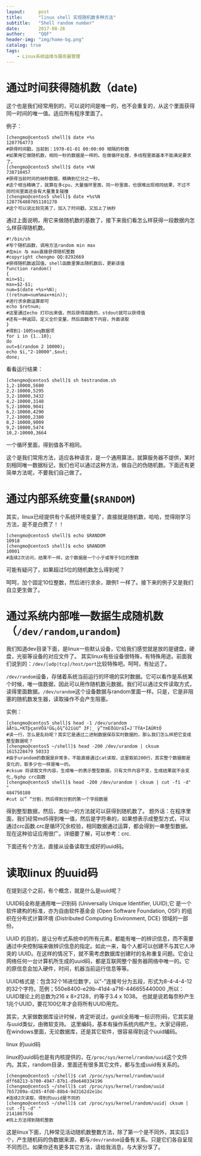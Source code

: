 ```yaml
---
layout:     post
title:      "linux shell 实现随机数多种方法"
subtitle:   "Shell random number"
date:       2017-08-26
author:     "QQF"
header-img: "img/home-bg.png"
catalog: true
tags:
    - Linux系统运维与服务器管理
---
```


# 通过时间获得随机数（date)

这个也是我们经常用到的，可以说时间是唯一的，也不会重复的，从这个里面获得同一时间的唯一值。适应所有程序里面了。

例子：

```
[chengmo@centos5 shell]$ date +%s
1287764773
#获得时间戳，当前到：1970-01-01 00:00:00 相隔的秒数
#如果用它做随机数，相同一秒的数据是一样的。在做循环处理，多线程里面基本不能满足要求了。
[chengmo@centos5 shell]$ date +%N
738710457
#获得当前时间的纳秒数据，精确到亿分之一秒。
#这个相当精确了，就算在多cpu，大量循环里面，同一秒里面，也很难出现相同结果，不过不同时间里面还会有大量重复碰撞
[chengmo@centos5 shell]$ date +%s%N
1287764807051101270
#这个可以说比较完美了，加入了时间戳，又加上了纳秒
```

通过上面说明，用它来做随机数的基数了，接下来我们看怎么样获得一段数据内怎么样获得随机数。

```
#!/bin/sh
#写个随机函数，调用方法random min max
#在min 与 max直接获得随机整数
#copyright chengmo QQ:8292669
#获得随机数返回值，shell函数里算出随机数后，更新该值
function random()
{
min=$1;
max=$2-$1;
num=$(date +%s+%N);
((retnum=num%max+min));
#进行求余数运算即可
echo $retnum;
#这里通过echo 打印出来值，然后获得函数的，stdout就可以获得值
#还有一种返回，定义全价变量，然后函数改下内容，外面读取
}
#得到1-10的seq数据项
for i in {1..10};
do
out=$(random 2 10000);
echo $i,"2-10000",$out;
done;
```

看看运行结果：

```
[chengmo@centos5 shell]$ sh testrandom.sh
1,2-10000,5600
2,2-10000,5295
3,2-10000,3432
4,2-10000,3148
5,2-10000,9041
6,2-10000,4290
7,2-10000,2380
8,2-10000,9009
9,2-10000,5474
10,2-10000,3664
```

一个循环里面，得到值各不相同。

这个是我们常用方法，适应各种语言，是一个通用算法，就算服务器不提供，某时刻相同唯一数据标记，我们也可以通过这种方法，做自己的伪随机数。下面还有更简单方法呢，不要我们自己做了。

# 通过内部系统变量(`$RANDOM`)

其实，linux已经提供有个系统环境变量了，直接就是随机数，哈哈，觉得刚学习方法，是不是白费了！！

```
[chengmo@centos5 shell]$ echo $RANDOM
10918
[chengmo@centos5 shell]$ echo $RANDOM
10001
#连续2次访问，结果不一样，这个数据是一个小于或等于5位的整数
```

可能有疑问了，如果超过5位的随机数怎么得到呢？

呵呵，加个固定10位整数，然后进行求余，跟例1 一样了。接下来的例子又是我们自立更生做了。

# 通过系统内部唯一数据生成随机数（`/dev/random`,`urandom`)

我们知道dev目录下面，是linux一些默认设备，它给我们感觉就是放的是键盘，硬盘，光驱等设备的对应文件了。 其实linux有些设备很特殊，有特殊用途。前面我们说到的：`/dev/[udp|tcp]/host/port`比较特殊吧。呵呵，有扯远了。

`/dev/random`设备，存储着系统当前运行的环境的实时数据。它可以看作是系统某个时候，唯一值数据，因此可以用作随机数元数据。我们可以通过文件读取方式，读得里面数据。`/dev/urandom`这个设备数据与random里面一样。只是，它是非阻塞的随机数发生器，读取操作不会产生阻塞。

实例：

```
[chengmo@centos5 shell]$ head -1 /dev/urandom
ãÅ†ù…•KTþçanVÕã¹Û&¡õ¾“ô2íùU“ žF¦_ ÿ”†mEðûUráÏ=J¯TŸA•ÌAÚRtÓ
#读一行，怎么是乱码呢？其实它是通过二进制数据保存实时数据的，那么我们怎么样把它变成整型数据呢？
[chengmo@centos5 ~/shell]$ head -200 /dev/urandom | cksum
1615228479 50333
#由于urandom的数据是非常多，不能直接通过cat读取，这里取前200行，其实整个数据都是变化的，取多少也一样是唯一的。
#cksum 将读取文件内容，生成唯一的表示整型数据，只有文件内容不变，生成结果就不会变化,与php crc函数
[chengmo@centos5 shell]$ head -200 /dev/urandom | cksum | cut -f1 -d" "
484750180
#cut 以” “分割，然后得到分割的第一个字段数据
```

得到整型数据，然后，类似一的方法就可以获得到随机数了。 题外话：在程序里面，我们经常md5得到唯一值，然后是字符串的，如果想表示成整型方式，可以通过crc函数.crc是循环冗余校验，相同数据通过运算，都会得到一串整型数据。现在这种验证应用很广。详细要了解，可以参考：crc.

下面还有个方法，直接从设备读取生成好的uuid码。

# 读取linux 的uuid码

在提到这个之前，有个概念，就是什么是uuid呢？

UUID码全称是通用唯一识别码 (Universally Unique Identifier, UUID),它 是一个软件建构的标准，亦为自由软件基金会 (Open Software Foundation, OSF) 的组织在分布式计算环境 (Distributed Computing Environment, DCE) 领域的一部份。

UUID 的目的，是让分布式系统中的所有元素，都能有唯一的辨识信息，而不需要通过中央控制端来做辨识信息的指定。如此一来，每个人都可以创建不与其它人冲突的 UUID。在这样的情况下，就不需考虑数据库创建时的名称重复问题。它会让网络任何一台计算机所生成的uuid码，都是互联网整个服务器网络中唯一的。它的原信息会加入硬件，时间，机器当前运行信息等等。

UUID格式是：包含32个16进位数字，以“-”连接号分为五段，形式为8-4-4-4-12的32个字符。范例；550e8400-e29b-41d4-a716-446655440000 ,所以：UUID理论上的总数为216 x 8=2128，约等于3.4 x 1038。 也就是说若每奈秒产生1兆个UUID，要花100亿年才会将所有UUID用完。

其实，大家做数据库设计时候，肯定听说过，guid(全局唯一标识符)码，它其实是与uuid类似，由微软支持。 这里编码，基本有操作系统内核产生。大家记得把，在windows里面，无论数据库，还是其它软件，很容易得到这个uuid编码。

linux 的uuid码

linux的uuid码也是有内核提供的，在`/proc/sys/kernel/random/uuid`这个文件内。其实，random目录，里面还有很多其它文件，都与生成uuid有关系的。

```
[chengmo@centos5 ~/shell]$ cat /proc/sys/kernel/random/uuid
dff68213-b700-4947-87b1-d9e640334196
[chengmo@centos5 ~/shell]$ cat /proc/sys/kernel/random/uuid
7b57209a-d285-4fd0-88b4-9d3162d2e1bc
#连续2次读取，得到的uuid是不同的
[chengmo@centos5 ~/shell]$ cat /proc/sys/kernel/random/uuid| cksum | cut -f1 -d" "
2141807556
#同上方法得到随机整数
```

这是linux下面，几种常见活动随机数整数方法，除了第一个是不同外，其实后3个，产生随机码的伪数据来源，都与`/dev/random`设备有关系。只是它们各自呈现不同而已。如果你还有更多其它方法，请给我消息，与大家分享了。